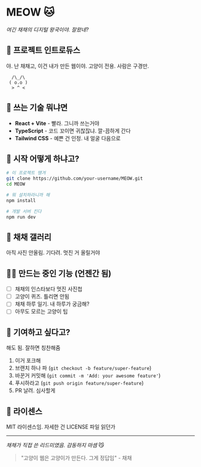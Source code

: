 # MEOW 🐱

*여긴 채채의 디지털 왕국이야. 잘왔네?*

## 🐾 프로젝트 인트로듀스

야. 난 채채고, 이건 내가 만든 웹이야. 고양이 전용. 사람은 구경만.

```
  /\_/\  
 ( o.o ) 
  > ^ <
```

## 🎯 쓰는 기술 뭐냐면

- **React + Vite** - 빨라. 그니까 쓰는거야
- **TypeScript** - 코드 꼬이면 귀찮잖냐. 깔-끔하게 간다
- **Tailwind CSS** - 예쁜 건 인정. 내 얼굴 다음으로

## 🚀 시작 어떻게 하냐고?

```bash
# 이 프로젝트 땡겨
git clone https://github.com/your-username/MEOW.git
cd MEOW

# 뭐 설치하라니까 해
npm install

# 개발 서버 킨다
npm run dev
```

## 📸 채채 갤러리

아직 사진 안올림. 기다려. 멋진 거 올릴거야

## 🐱‍💻 만드는 중인 기능 (언젠간 됨)

- [ ] 채채의 인스타보다 멋진 사진첩
- [ ] 고양이 퀴즈. 틀리면 안됨
- [ ] 채채 하루 일기. 내 하루가 궁금해?
- [ ] 아무도 모르는 고양이 팁

## 🐾 기여하고 싶다고?

해도 됨. 잘하면 칭찬해줌

1. 이거 포크해
2. 브랜치 하나 파 (`git checkout -b feature/super-feature`)
3. 바꾼거 커밋해 (`git commit -m 'Add: your awesome feature'`)
4. 푸시하라고 (`git push origin feature/super-feature`)
5. PR 날려. 심사할게

## 📝 라이센스

MIT 라이센스임. 자세한 건 LICENSE 파일 읽던가

---

*채채가 직접 쓴 리드미였음. 감동하지 마셈* 😼

> "고양이 웹은 고양이가 만든다. 그게 정답임" - 채채
